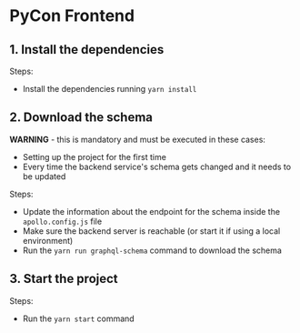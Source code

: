 # PyCon Frontend

## 1. Install the dependencies

Steps:
* Install the dependencies running `yarn install`

## 2. Download the schema

__WARNING__ - this is mandatory and must be executed in these cases:
* Setting up the project for the first time
* Every time the backend service's schema gets changed and it needs to be updated

Steps:
* Update the information about the endpoint for the schema inside the `apollo.config.js` file
* Make sure the backend server is reachable (or start it if using a local environment)
* Run the `yarn run graphql-schema` command to download the schema

## 3. Start the project

Steps:
* Run the `yarn start` command